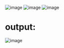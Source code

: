 ![image](https://github.com/Vajraayudham/SQL_Practice_Example/assets/86905678/aeef6c67-dec9-4b2e-8b64-721067bce445)
![image](https://github.com/Vajraayudham/SQL_Practice_Example/assets/86905678/bf1bde05-aaa0-4acd-9c11-1f64bd0038f3)
![image](https://github.com/Vajraayudham/SQL_Practice_Example/assets/86905678/d8a53671-b033-4199-a24e-7d0f9e1d39ec)
# output:
![image](https://github.com/Vajraayudham/SQL_Practice_Example/assets/86905678/84f90cab-ad2a-47d2-81f6-53f08228d076)
